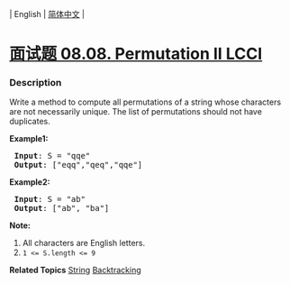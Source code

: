 | English | [简体中文](README.md) |

# [面试题 08.08. Permutation II LCCI](https://leetcode-cn.com/problems/permutation-ii-lcci)
 ### Description
<p>Write a method to compute all permutations of a string whose characters are not necessarily unique. The list of permutations should not have duplicates.</p>

<p><strong>Example1:</strong></p>

<pre>
<strong> Input</strong>: S = &quot;qqe&quot;
<strong> Output</strong>: [&quot;eqq&quot;,&quot;qeq&quot;,&quot;qqe&quot;]
</pre>

<p><strong>Example2:</strong></p>

<pre>
<strong> Input</strong>: S = &quot;ab&quot;
<strong> Output</strong>: [&quot;ab&quot;, &quot;ba&quot;]
</pre>

<p><strong>Note:</strong></p>

<ol>
	<li>All characters are English letters.</li>
	<li><code>1 &lt;= S.length &lt;= 9</code></li>
</ol>

**Related Topics**  [String](https://leetcode-cn.com/tag/string) [Backtracking](https://leetcode-cn.com/tag/backtracking) 